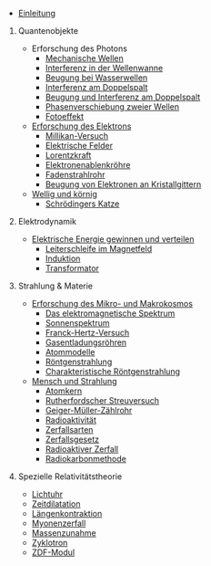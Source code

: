 * [Einleitung](README.md)

1. Quantenobjekte
	* Erforschung des Photons
	  * [Mechanische Wellen](wellen.md)
	  * [Interferenz in der Wellenwanne](interferenz-in-der-wellenwanne.md)
	  * [Beugung bei Wasserwellen](beugung-bei-wasserwellen.md)
	  * [Interferenz am Doppelspalt](interferenz-am-doppelspalt.md)
	  * [Beugung und Interferenz am Doppelspalt](interferenz.md)
	  * [Phasenverschiebung zweier Wellen](phasenverschiebung-zweier-wellen.md)
	  * [Fotoeffekt](fotoeffekt.md)
	* [Erforschung des Elektrons](erforschung-des-elektrons.md)
	  * [Millikan-Versuch](erforschung-des-elektrons/millikan-versuch.md)
	  * [Elektrische Felder](elektrische-felder.md)
	  * [Lorentzkraft](lorentzkraft.md)
	  * [Elektronenablenkröhre](elektronenablenkrohre.md)
	  * [Fadenstrahlrohr](fadenstrahlrohr.md)
	  * [Beugung von Elektronen an Kristallgittern](beugung-von-elektronen-an-kristallgittern.md)
	* [Wellig und körnig](wellig-und-kornig.md)
	  * [Schrödingers Katze](schrodingers-katze.md)



2. Elektrodynamik
	* [Elektrische Energie gewinnen und verteilen](elektrische-energie-gewinnen-und-verteilen.md)
	  * [Leiterschleife im Magnetfeld](elektrische-energie-gewinnen-und-verteilen/leiterschleife-im-magnetfeld.md)
	  * [Induktion](elektrische-energie-gewinnen-und-verteilen/induktion.md)
	  * [Transformator](elektrische-energie-gewinnen-und-verteilen/transformator.md)

3. Strahlung & Materie

	* [Erforschung des Mikro- und Makrokosmos](3-strahlung-and-materie/erforschung-des-mikro-und-makrokosmos.md)
		* [Das elektromagnetische Spektrum](3-strahlung-and-materie/erforschung-des-mikro-und-makrokosmos/das-elektromagnetische-spektrum.md)
		* [Sonnenspektrum](3-strahlung-and-materie/erforschung-des-mikro-und-makrokosmos/sonnenspektrum.md)
		* [Franck-Hertz-Versuch](3-strahlung-and-materie/erforschung-des-mikro-und-makrokosmos/franck-hertz-versuch.md)
		* [Gasentladungsröhren](3-strahlung-and-materie/erforschung-des-mikro-und-makrokosmos/gasentladungsrohren.md)
		* [Atommodelle](3-strahlung-and-materie/atommodelle.md)
		* [Röntgenstrahlung](3-strahlung-and-materie/erforschung-des-mikro-und-makrokosmos/rontgenstrahlung.md)
		* [Charakteristische Röntgenstrahlung](3-strahlung-and-materie/erforschung-des-mikro-und-makrokosmos/charakteristische-rontgenstrahlung.md)
	* [Mensch und Strahlung](3-strahlung-and-materie/mensch-und-strahlung.md)
		* [Atomkern](3-strahlung-and-materie/mensch-und-strahlung/atomkern.md)
		* [Rutherfordscher Streuversuch](3-strahlung-and-materie/rutherfordscher-streuversuch.md)
		* [Geiger-Müller-Zählrohr](3-strahlung-and-materie/mensch-und-strahlung/geiger-muller-zahlrohr.md)
		* [Radioaktivität](3-strahlung-and-materie/mensch-und-strahlung/radioaktivitat.md)
		* [Zerfallsarten](3-strahlung-and-materie/zerfallsarten.md)
		* [Zerfallsgesetz](3-strahlung-and-materie/zerfallsgesetz.md)
		* [Radioaktiver Zerfall](3-strahlung-and-materie/mensch-und-strahlung/radioaktiver-zerfall.md)
		* [Radiokarbonmethode](3-strahlung-and-materie/mensch-und-strahlung/radiokarbonmethode.md)

4. Spezielle Relativitätstheorie
	* [Lichtuhr](4-spezielle-relativitatstheorie/lichtuhr.md)
	* [Zeitdilatation](4-spezielle-relativitatstheorie/zeitdilatation.md)
	* [Längenkontraktion](4-spezielle-relativitatstheorie/langenkontraktion.md)
	* [Myonenzerfall](4-spezielle-relativitatstheorie/myonenzerfall.md)
	* [Massenzunahme](4-spezielle-relativitatstheorie/massenzunahme.md)
	* [Zyklotron](4-spezielle-relativitatstheorie/zyklotron.md)
	* [ZDF-Modul](4-spezielle-relativitatstheorie/zdf-modul.md)